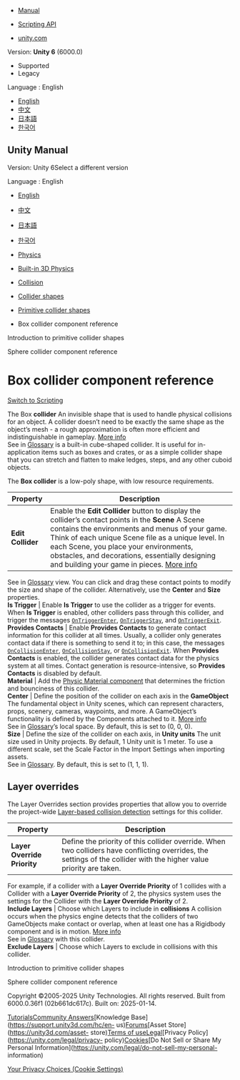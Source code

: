 [](https://docs.unity3d.com)

  * [Manual](../Manual/index.html)
  * [Scripting API](../ScriptReference/index.html)

  * [unity.com](https://unity.com/)

Version: **Unity 6** (6000.0)

  * Supported
  * Legacy

Language : English

  * [English](/Manual/class-BoxCollider.html)
  * [中文](/cn/current/Manual/class-BoxCollider.html)
  * [日本語](/ja/current/Manual/class-BoxCollider.html)
  * [한국어](/kr/current/Manual/class-BoxCollider.html)

[](https://docs.unity3d.com)

## Unity Manual

Version: Unity 6Select a different version

Language : English

  * [English](/Manual/class-BoxCollider.html)
  * [中文](/cn/current/Manual/class-BoxCollider.html)
  * [日本語](/ja/current/Manual/class-BoxCollider.html)
  * [한국어](/kr/current/Manual/class-BoxCollider.html)

  * [Physics](PhysicsSection.html)
  * [Built-in 3D Physics](PhysicsOverview.html)
  * [Collision](collision-section.html)
  * [Collider shapes](collider-shapes.html)
  * [Primitive collider shapes](primitive-colliders.html)
  * Box collider component reference

[](primitive-colliders-introduction.html)

Introduction to primitive collider shapes

[](class-SphereCollider.html)

Sphere collider component reference

# Box collider component reference

[Switch to Scripting](../ScriptReference/BoxCollider.html "Go to BoxCollider
page in the Scripting Reference")

The Box **collider** An invisible shape that is used to handle physical
collisions for an object. A collider doesn’t need to be exactly the same shape
as the object’s mesh - a rough approximation is often more efficient and
indistinguishable in gameplay. [More info](CollidersOverview.html)  
See in [Glossary](Glossary.html#Collider) is a built-in cube-shaped collider.
It is useful for in-application items such as boxes and crates, or as a simple
collider shape that you can stretch and flatten to make ledges, steps, and any
other cuboid objects.

The **Box collider** is a low-poly shape, with low resource requirements.

**Property** | **Description**  
---|---  
**Edit Collider** | Enable the **Edit Collider** button to display the collider’s contact points in the **Scene** A Scene contains the environments and menus of your game. Think of each unique Scene file as a unique level. In each Scene, you place your environments, obstacles, and decorations, essentially designing and building your game in pieces. [More info](CreatingScenes.html)  
See in [Glossary](Glossary.html#Scene) view. You can click and drag these
contact points to modify the size and shape of the collider. Alternatively,
use the **Center** and **Size** properties.  
**Is Trigger** | Enable **Is Trigger** to use the collider as a trigger for events. When **Is Trigger** is enabled, other colliders pass through this collider, and trigger the messages [`OnTriggerEnter`](../ScriptReference/Collider.OnTriggerEnter.html), [`OnTriggerStay`](../ScriptReference/Collider.OnTriggerStay.html), and [`OnTriggerExit`](../ScriptReference/Collider.OnTriggerExit.html).  
**Provides Contacts** | Enable **Provides Contacts** to generate contact information for this collider at all times. Usually, a collider only generates contact data if there is something to send it to; in this case, the messages [`OnCollisionEnter`](../ScriptReference/Collider.OnCollisionEnter.html), [`OnCollisionStay`](../ScriptReference/Collider.OnCollisionStay.html), or [`OnCollisionExit`](../ScriptReference/Collider.OnCollisionExit.html). When **Provides Contacts** is enabled, the collider generates contact data for the physics system at all times. Contact generation is resource-intensive, so **Provides Contacts** is disabled by default.  
**Material** | Add the [Physic Material component](class-PhysicsMaterial.html) that determines the friction and bounciness of this collider.  
**Center** | Define the position of the collider on each axis in the **GameObject** The fundamental object in Unity scenes, which can represent characters, props, scenery, cameras, waypoints, and more. A GameObject’s functionality is defined by the Components attached to it. [More info](class-GameObject.html)  
See in [Glossary](Glossary.html#GameObject)’s local space. By default, this is
set to (0, 0, 0).  
**Size** | Define the size of the collider on each axis, in **Unity units** The unit size used in Unity projects. By default, 1 Unity unit is 1 meter. To use a different scale, set the Scale Factor in the Import Settings when importing assets.  
See in [Glossary](Glossary.html#Unityunit). By default, this is set to (1, 1,
1).  
  
## Layer overrides

The Layer Overrides section provides properties that allow you to override the
project-wide [Layer-based collision detection](LayerBasedCollision.html)
settings for this collider.

**Property** | **Description**  
---|---  
**Layer Override Priority** | Define the priority of this collider override. When two colliders have conflicting overrides, the settings of the collider with the higher value priority are taken.   
For example, if a collider with a **Layer Override Priority** of 1 collides
with a Collider with a **Layer Override Priority** of 2, the physics system
uses the settings for the Collider with the **Layer Override Priority** of 2.  
**Include Layers** | Choose which Layers to include in **collisions** A collision occurs when the physics engine detects that the colliders of two GameObjects make contact or overlap, when at least one has a Rigidbody component and is in motion. [More info](CollidersOverview.html)  
See in [Glossary](Glossary.html#Collision) with this collider.  
**Exclude Layers** | Choose which Layers to exclude in collisions with this collider.  
  
[](primitive-colliders-introduction.html)

Introduction to primitive collider shapes

[](class-SphereCollider.html)

Sphere collider component reference

Copyright ©2005-2025 Unity Technologies. All rights reserved. Built from
6000.0.36f1 (02b661dc617c). Built on: 2025-01-14.

[Tutorials](https://learn.unity.com/)[Community
Answers](https://answers.unity3d.com)[Knowledge
Base](https://support.unity3d.com/hc/en-
us)[Forums](https://forum.unity3d.com)[Asset Store](https://unity3d.com/asset-
store)[Terms of
use](https://docs.unity3d.com/Manual/TermsOfUse.html)[Legal](https://unity.com/legal)[Privacy
Policy](https://unity.com/legal/privacy-
policy)[Cookies](https://unity.com/legal/cookie-policy)[Do Not Sell or Share
My Personal Information](https://unity.com/legal/do-not-sell-my-personal-
information)

[Your Privacy Choices (Cookie Settings)](javascript:void\(0\);)

